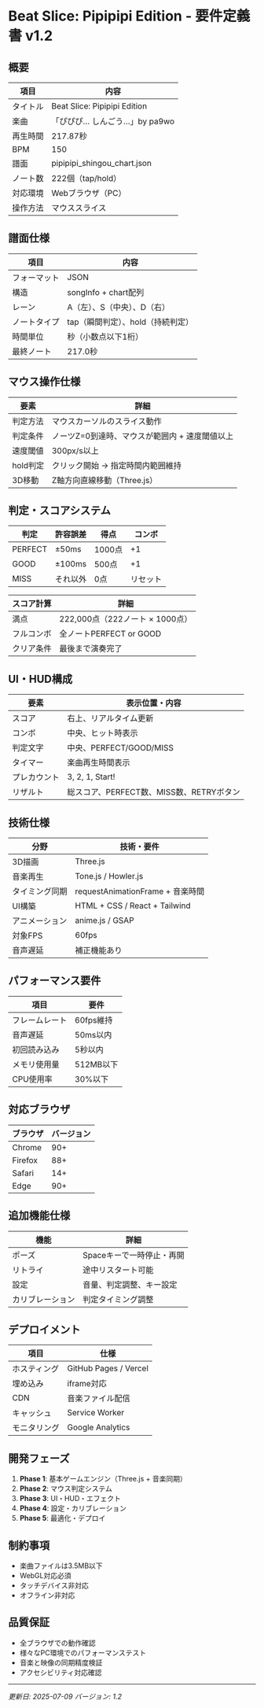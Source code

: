 # Beat Slice: Pipipipi Edition - 要件定義書 v1.2

## 概要
| 項目 | 内容 |
|------|------|
| タイトル | Beat Slice: Pipipipi Edition |
| 楽曲 | 「ぴぴぴ… しんごう…」by pa9wo |
| 再生時間 | 217.87秒 |
| BPM | 150 |
| 譜面 | pipipipi_shingou_chart.json |
| ノート数 | 222個（tap/hold） |
| 対応環境 | Webブラウザ（PC） |
| 操作方法 | マウススライス |

## 譜面仕様
| 項目 | 内容 |
|------|------|
| フォーマット | JSON |
| 構造 | songInfo + chart配列 |
| レーン | A（左）、S（中央）、D（右） |
| ノートタイプ | tap（瞬間判定）、hold（持続判定） |
| 時間単位 | 秒（小数点以下1桁） |
| 最終ノート | 217.0秒 |

## マウス操作仕様
| 要素 | 詳細 |
|------|------|
| 判定方法 | マウスカーソルのスライス動作 |
| 判定条件 | ノーツZ=0到達時、マウスが範囲内 + 速度閾値以上 |
| 速度閾値 | 300px/s以上 |
| hold判定 | クリック開始 → 指定時間内範囲維持 |
| 3D移動 | Z軸方向直線移動（Three.js） |

## 判定・スコアシステム
| 判定 | 許容誤差 | 得点 | コンボ |
|------|----------|------|------|
| PERFECT | ±50ms | 1000点 | +1 |
| GOOD | ±100ms | 500点 | +1 |
| MISS | それ以外 | 0点 | リセット |

| スコア計算 | 詳細 |
|------------|------|
| 満点 | 222,000点（222ノート × 1000点） |
| フルコンボ | 全ノートPERFECT or GOOD |
| クリア条件 | 最後まで演奏完了 |

## UI・HUD構成
| 要素 | 表示位置・内容 |
|------|---------------|
| スコア | 右上、リアルタイム更新 |
| コンボ | 中央、ヒット時表示 |
| 判定文字 | 中央、PERFECT/GOOD/MISS |
| タイマー | 楽曲再生時間表示 |
| プレカウント | 3, 2, 1, Start! |
| リザルト | 総スコア、PERFECT数、MISS数、RETRYボタン |

## 技術仕様
| 分野 | 技術・要件 |
|------|-----------|
| 3D描画 | Three.js |
| 音楽再生 | Tone.js / Howler.js |
| タイミング同期 | requestAnimationFrame + 音楽時間 |
| UI構築 | HTML + CSS / React + Tailwind |
| アニメーション | anime.js / GSAP |
| 対象FPS | 60fps |
| 音声遅延 | 補正機能あり |

## パフォーマンス要件
| 項目 | 要件 |
|------|------|
| フレームレート | 60fps維持 |
| 音声遅延 | 50ms以内 |
| 初回読み込み | 5秒以内 |
| メモリ使用量 | 512MB以下 |
| CPU使用率 | 30%以下 |

## 対応ブラウザ
| ブラウザ | バージョン |
|----------|-----------|
| Chrome | 90+ |
| Firefox | 88+ |
| Safari | 14+ |
| Edge | 90+ |

## 追加機能仕様
| 機能 | 詳細 |
|------|------|
| ポーズ | Spaceキーで一時停止・再開 |
| リトライ | 途中リスタート可能 |
| 設定 | 音量、判定調整、キー設定 |
| カリブレーション | 判定タイミング調整 |

## デプロイメント
| 項目 | 仕様 |
|------|------|
| ホスティング | GitHub Pages / Vercel |
| 埋め込み | iframe対応 |
| CDN | 音楽ファイル配信 |
| キャッシュ | Service Worker |
| モニタリング | Google Analytics |

## 開発フェーズ
1. **Phase 1**: 基本ゲームエンジン（Three.js + 音楽同期）
2. **Phase 2**: マウス判定システム
3. **Phase 3**: UI・HUD・エフェクト
4. **Phase 4**: 設定・カリブレーション
5. **Phase 5**: 最適化・デプロイ

## 制約事項
- 楽曲ファイルは3.5MB以下
- WebGL対応必須
- タッチデバイス非対応
- オフライン非対応

## 品質保証
- 全ブラウザでの動作確認
- 様々なPC環境でのパフォーマンステスト
- 音楽と映像の同期精度検証
- アクセシビリティ対応確認

---
*更新日: 2025-07-09*
*バージョン: 1.2*